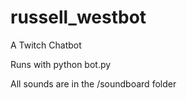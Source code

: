 # russell_westbot
A Twitch Chatbot


Runs with python bot.py


All sounds are in the /soundboard folder
